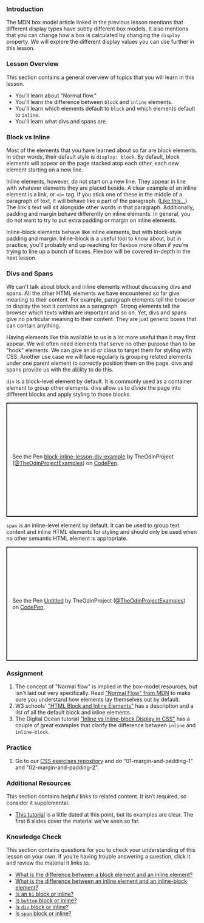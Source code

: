 ### Introduction

The MDN box model article linked in the previous lesson mentions that different display types have subtly different box models. It also mentions that you can change how a box is calculated by changing the `display` property. We will explore the different display values you can use further in this lesson.

### Lesson Overview

This section contains a general overview of topics that you will learn in this lesson.

*   You'll learn about "Normal flow."
*   You'll learn the difference between `block` and `inline` elements.
*   You'll learn which elements default to `block` and which elements default to `inline`.
*   You'll learn what divs and spans are.

### Block vs Inline

Most of the elements that you have learned about so far are block elements.  In other words, their default style is `display: block`. <span id="block-inline-difference"></span>By default, block elements will appear on the page stacked atop each other, each new element starting on a new line.

Inline elements, however, do not start on a new line. They appear in line with whatever elements they are placed beside. A clear example of an inline element is a link, or `<a>` tag. If you stick one of these in the middle of a paragraph of text, it will behave like a part of the paragraph. ([Like this...](https://www.youtube.com/watch?v=dQw4w9WgXcQ)) The link's text will sit alongside other words in that paragraph. Additionally, padding and margin behave differently on inline elements. In general, you do not want to try to put extra padding or margin on inline elements.

Inline-block elements behave like inline elements, but with block-style padding and margin. Inline-block is a useful tool to know about, but in practice, you'll probably end up reaching for flexbox more often if you're trying to line up a bunch of boxes. Flexbox will be covered in-depth in the next lesson.

### Divs and Spans

We can't talk about block and inline elements without discussing divs and spans. All the other HTML elements we have encountered so far give meaning to their content. For example, paragraph elements tell the browser to display the text it contains as a paragraph. Strong elements tell the browser which texts within are important and so on. Yet, divs and spans give no particular meaning to their content. They are just generic boxes that can contain anything.

Having elements like this available to us is a lot more useful than it may first appear. We will often need elements that serve no other purpose than to be "hook" elements. We can give an id or class to target them for styling with CSS. Another use case we will face regularly is grouping related elements under one parent element to correctly position them on the page. divs and spans provide us with the ability to do this.

`div` is a block-level element by default. It is commonly used as a container element to group other elements. divs allow us to _divide_ the page into different blocks and apply styling to those blocks.

<p class="codepen" data-height="300" data-theme-id="dark" data-default-tab="html,result" data-slug-hash="KKXXbwR" data-preview="true" data-user="TheOdinProjectExamples" style="height: 300px; box-sizing: border-box; display: flex; align-items: center; justify-content: center; border: 2px solid; margin: 1em 0; padding: 1em;">
  <span>See the Pen <a href="https://codepen.io/TheOdinProjectExamples/pen/KKXXbwR">
  block-inline-lesson-div-example</a> by TheOdinProject (<a href="https://codepen.io/TheOdinProjectExamples">@TheOdinProjectExamples</a>)
  on <a href="https://codepen.io">CodePen</a>.</span>
</p>
<script async src="https://cpwebassets.codepen.io/assets/embed/ei.js"></script>

`span` is an inline-level element by default. It can be used to group text content and inline HTML elements for styling and should only be used when no other semantic HTML element is appropriate.

<p class="codepen" data-height="300" data-theme-id="dark" data-default-tab="html,result" data-slug-hash="abLLPor" data-preview="true" data-user="TheOdinProjectExamples" style="height: 300px; box-sizing: border-box; display: flex; align-items: center; justify-content: center; border: 2px solid; margin: 1em 0; padding: 1em;">
  <span>See the Pen <a href="https://codepen.io/TheOdinProjectExamples/pen/abLLPor">
  Untitled</a> by TheOdinProject (<a href="https://codepen.io/TheOdinProjectExamples">@TheOdinProjectExamples</a>)
  on <a href="https://codepen.io">CodePen</a>.</span>
</p>
<script async src="https://cpwebassets.codepen.io/assets/embed/ei.js"></script>

### Assignment

<div class="lesson-content__panel" markdown="1">

1.  The concept of "Normal flow" is implied in the box-model resources, but isn't laid out very specifically. Read ["Normal Flow" from MDN](https://developer.mozilla.org/en-US/docs/Learn/CSS/CSS_layout/Normal_Flow) to make sure you understand how elements lay themselves out by default.
2.  W3 schools' ["HTML Block and Inline Elements"](https://www.w3schools.com/html/html_blocks.asp) has a description and a list of all the default block and inline elements.
3.  The Digital Ocean tutorial ["Inline vs Inline-block Display in CSS"](https://www.digitalocean.com/community/tutorials/css-display-inline-vs-inline-block) has a couple of great examples that clarify the difference between `inline` and `inline-block`.

</div>

### Practice

<div class="lesson-content__panel" markdown="1">

1.  Go to our [CSS exercises repository](https://github.com/TheOdinProject/css-exercises) and do "01-margin-and-padding-1" and "02-margin-and-padding-2".

</div>


### Additional Resources

This section contains helpful links to related content. It isn’t required, so consider it supplemental.

*   [This tutorial](https://learnlayout.com/no-layout.html) is a little dated at this point, but its examples are clear. The first 6 slides cover the material we've seen so far.

### Knowledge Check

This section contains questions for you to check your understanding of this lesson on your own. If you’re having trouble answering a question, click it and review the material it links to.

*   <a class="knowledge-check-link" href="#block-inline-difference">What is the difference between a block element and an inline element?</a>
*   <a class="knowledge-check-link" href="https://www.digitalocean.com/community/tutorials/css-display-inline-vs-inline-block">What is the difference between an inline element and an inline-block element?</a>
*   <a class="knowledge-check-link" href="https://www.w3schools.com/html/html_blocks.asp">Is an `h1` block or inline?</a>
*   <a class="knowledge-check-link" href="https://www.w3schools.com/html/html_blocks.asp">Is `button` block or inline?</a>
*   <a class="knowledge-check-link" href="https://www.w3schools.com/html/html_blocks.asp">Is `div` block or inline?</a>
*   <a class="knowledge-check-link" href="https://www.w3schools.com/html/html_blocks.asp">Is `span` block or inline?</a>
